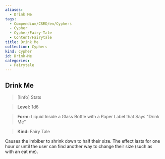 ```yaml
---
aliases:
  - Drink Me
tags:
  - Compendium/CSRD/en/Cyphers
  - Cypher
  - Cypher/Fairy-Tale
  - Content/Fairytale
title: Drink Me
collection: Cyphers
kind: Cypher
id: Drink-Me
categories:
  - Fairytale
---
```

## Drink Me    
>[!info] Stats    
> **Level:** 1d6    
> **Form:** Liquid Inside a Glass Bottle with a Paper Label that Says "Drink Me"    
> **Kind:** Fairy Tale  
    
Causes the imbiber to shrink down to half their size. The effect lasts for one hour or until the user can find another way to change their size (such as with an eat me).
